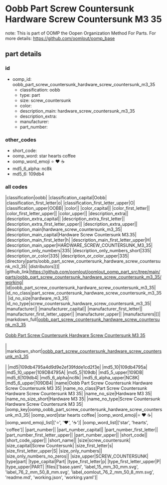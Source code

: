 # Oobb Part Screw Countersunk Hardware Screw Countersunk M3 35  

note: This is part of OOMP the Oopen Organization Method For Parts. For more details: https://github.com/oomlout/oomp_base

##  part details





### id
* oomp_id: oobb_part_screw_countersunk_hardware_screw_countersunk_m3_35
  * classification: oobb
  * type: part
  * size: screw_countersunk
  * color: 
  * description_main: hardware_screw_countersunk_m3_35
  * description_extra: 
  * manufacturer: 
  * part_number: 

### other_codes
* short_code: 
* oomp_word: star hearts coffee
* oomp_word_emoji :star: :hearts: :coffee:
* md5_6_alpha: nc8k
* md5_6: 109db4

### all codes 
|classification|oobb|
|classification_capital|Oobb|
|classification_first_letter|o|
|classification_first_letter_upper|O|
|classification_upper|OOBB|
|color||
|color_capital||
|color_first_letter||
|color_first_letter_upper||
|color_upper||
|description_extra||
|description_extra_capital||
|description_extra_first_letter||
|description_extra_first_letter_upper||
|description_extra_upper||
|description_main|hardware_screw_countersunk_m3_35|
|description_main_capital|Hardware Screw Countersunk M3.35|
|description_main_first_letter|h|
|description_main_first_letter_upper|H|
|description_main_upper|HARDWARE_SCREW_COUNTERSUNK_M3_35|
|description_only_numbers|335|
|description_only_numbers_short|335|
|description_or_color|335|
|description_or_color_upper|335|
|directory|parts/oobb_part_screw_countersunk_hardware_screw_countersunk_m3_35|
|distributors|[]|
|github_link|https://github.com/oomlout/oomlout_oomp_part_src/tree/main/parts/oobb_part_screw_countersunk_hardware_screw_countersunk_m3_35/working|
|id|oobb_part_screw_countersunk_hardware_screw_countersunk_m3_35|
|id_no_class|part_screw_countersunk_hardware_screw_countersunk_m3_35|
|id_no_size|hardware_m3_35|
|id_no_type|screw_countersunk_hardware_screw_countersunk_m3_35|
|manufacturer||
|manufacturer_capital||
|manufacturer_first_letter||
|manufacturer_first_letter_upper||
|manufacturer_upper||
|manufacturers|[]|
|markdown_full|[oobb_part_screw_countersunk_hardware_screw_countersunk_m3_35](https://github.com/oomlout/oomlout_oomp_part_src/tree/main/parts/oobb_part_screw_countersunk_hardware_screw_countersunk_m3_35/working)<br>[](https://github.com/oomlout/oomlout_oomp_part_src/tree/main/parts/oobb_part_screw_countersunk_hardware_screw_countersunk_m3_35/working)<br>[Oobb Part Screw Countersunk Hardware Screw Countersunk M3 35](https://github.com/oomlout/oomlout_oomp_part_src/tree/main/parts/oobb_part_screw_countersunk_hardware_screw_countersunk_m3_35/working)<br><br>|
|markdown_short|[oobb_part_screw_countersunk_hardware_screw_countersunk_m3_35](https://github.com/oomlout/oomlout_oomp_part_src/tree/main/parts/oobb_part_screw_countersunk_hardware_screw_countersunk_m3_35/working)<br><br>|
|md5|109db4795a4d9d9e2ef39fdde1cd2f3e|
|md5_10|109db4795a|
|md5_10_upper|109DB4795A|
|md5_5|109db|
|md5_5_upper|109DB|
|md5_6|109db4|
|md5_6_alpha|nc8k|
|md5_6_alpha_upper|NC8K|
|md5_6_upper|109DB4|
|name|Oobb Part Screw Countersunk Hardware Screw Countersunk M3 35|
|name_no_class|Part Screw Countersunk Hardware Screw Countersunk M3 35|
|name_no_size|Hardware M3 35|
|name_no_size_short|Hardware M3 35|
|name_no_type|Screw Countersunk Hardware Screw Countersunk M3 35|
|oomp_key|oomp_oobb_part_screw_countersunk_hardware_screw_countersunk_m3_35|
|oomp_word|star hearts coffee|
|oomp_word_emoji|:star: :hearts: :coffee:|
|oomp_word_emoji_list|[':star:', ':hearts:', ':coffee:']|
|oomp_word_list|['star', 'hearts', 'coffee']|
|part_number||
|part_number_capital||
|part_number_first_letter||
|part_number_first_letter_upper||
|part_number_upper||
|short_code||
|short_code_upper||
|short_name||
|size|screw_countersunk|
|size_capital|Screw Countersunk|
|size_first_letter|s|
|size_first_letter_upper|S|
|size_only_numbers||
|size_only_numbers_no_zeros||
|size_upper|SCREW_COUNTERSUNK|
|type|part|
|type_capital|Part|
|type_first_letter|p|
|type_first_letter_upper|P|
|type_upper|PART|
|files|['base.yaml', 'label_15_mm_30_mm.svg', 'label_76_2_mm_50_8_mm.svg', 'label_oomlout_76_2_mm_50_8_mm.svg', 'readme.md', 'working.json', 'working.yaml']|
